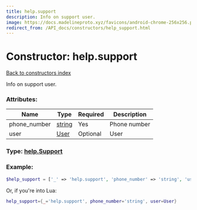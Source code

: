 ```yaml
---
title: help.support
description: Info on support user.
image: https://docs.madelineproto.xyz/favicons/android-chrome-256x256.png
redirect_from: /API_docs/constructors/help_support.html
---
```

# Constructor: help.support  
[Back to constructors index](index.md)



Info on support user.

### Attributes:

| Name     |    Type       | Required | Description |
|----------|---------------|----------|-------------|
|phone\_number|[string](../types/string.md) | Yes|Phone number|
|user|[User](../types/User.md) | Optional|User|



### Type: [help.Support](../types/help.Support.md)


### Example:

```php
$help_support = ['_' => 'help.support', 'phone_number' => 'string', 'user' => User];
```  


Or, if you're into Lua:

```lua
help_support={_='help.support', phone_number='string', user=User}

```



